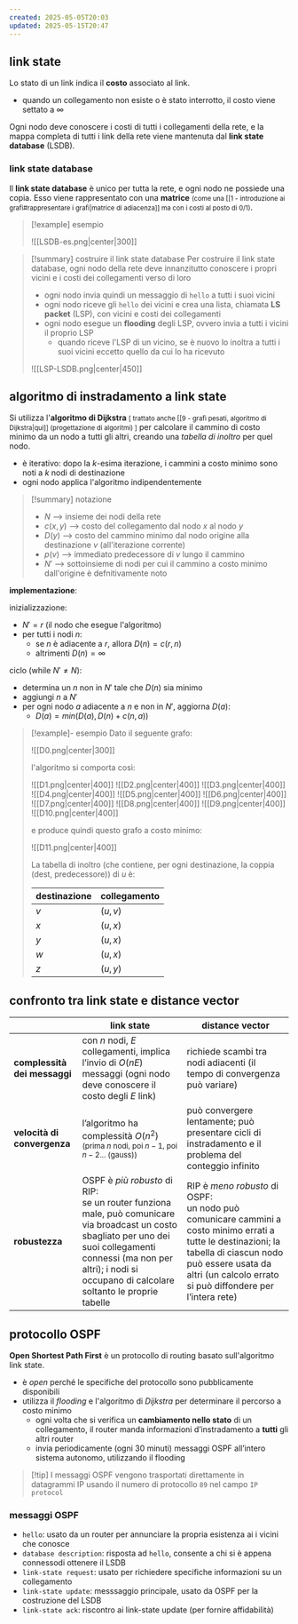 ```yaml
---
created: 2025-05-05T20:03
updated: 2025-05-15T20:47
---
```

## link state
Lo stato di un link indica il **costo** associato al link. 
- quando un collegamento non esiste o è stato interrotto, il costo viene settato a $\infty$
 
Ogni nodo deve conoscere i costi di tutti i collegamenti della rete, e la mappa completa di tutti i link della rete viene mantenuta dal **link state database** (LSDB).

### link state database
Il **link state database** è unico per tutta la rete, e ogni nodo ne possiede una copia. Esso viene rappresentato con una **matrice** <small>(come una [[1 - introduzione ai grafi#rappresentare i grafi|matrice di adiacenza]] ma con i costi al posto di 0/1)</small>.

>[!example] esempio 
>
>![[LSDB-es.png|center|300]]

>[!summary] costruire il link state database
> Per costruire il link state database, ogni nodo della rete deve innanzitutto conoscere i propri vicini e i costi dei collegamenti verso di loro
> - ogni nodo invia quindi un messaggio di `hello` a tutti i suoi vicini
> - ogni nodo riceve gli `hello` dei vicini e crea una lista, chiamata **LS packet** (LSP), con vicini e costi dei collegamenti 
> - ogni nodo esegue un **flooding** degli LSP, ovvero invia a tutti i vicini il proprio LSP
> 	- quando riceve l'LSP di un vicino, se è nuovo lo inoltra a tutti i suoi vicini eccetto quello da cui lo ha ricevuto
> 
> ![[LSP-LSDB.png|center|450]]


## algoritmo di instradamento a link state
Si utilizza l'**algoritmo di Dijkstra** <small>[ trattato anche [[9 - grafi pesati, algoritmo di Dijkstra|qui]] (progettazione di algoritmi) ]</small> per calcolare il cammino di costo minimo da un nodo a tutti gli altri, creando una *tabella di inoltro* per quel nodo.
- è iterativo: dopo la $k$-esima iterazione, i cammini a costo minimo sono noti a $k$ nodi di destinazione
- ogni nodo applica l'algoritmo indipendentemente

>[!summary] notazione
>- $N$ ⟶ insieme dei nodi della rete
>- $c(x,\,y)$ ⟶ costo del collegamento dal nodo $x$ al nodo $y$
>- $D(y)$ ⟶ costo del cammino minimo dal nodo origine alla destinazione $v$ (all'iterazione corrente)
>- $p(v)$ ⟶ immediato predecessore di $v$ lungo il cammino
>- $N'$ ⟶ sottoinsieme di nodi per cui il cammino a costo minimo dall'origine è defnitivamente noto

**implementazione**:

inizializzazione:
- $N' = {r}$ (il nodo che esegue l'algoritmo)
- per tutti i nodi $n$:
	- se $n$ è adiacente a $r$, allora $D(n) = c(r, n)$
	- altrimenti $D(n) = \infty$

ciclo (while $N'\neq N$):
- determina un $n$ non in $N'$ tale che $D(n)$ sia minimo
- aggiungi $n$ a $N'$
- per ogni nodo $a$ adiacente a $n$ e non in $N'$, aggiorna $D(a)$:
	- $D(a) = min(D(a), D(n) + c(n,a))$

>[!example]- esempio 
>Dato il seguente grafo:
>
>![[D0.png|center|300]]
>
>l'algoritmo si comporta così:
>
>![[D1.png|center|400]]
>![[D2.png|center|400]]
>![[D3.png|center|400]]
>![[D4.png|center|400]]
>![[D5.png|center|400]]
>![[D6.png|center|400]]
>![[D7.png|center|400]]
>![[D8.png|center|400]]
>![[D9.png|center|400]]
>![[D10.png|center|400]]
>
>e produce quindi questo grafo a costo minimo:
>
>![[D11.png|center|400]]
>
>La tabella di inoltro (che contiene, per ogni destinazione, la coppia $(\text{dest, predecessore})$) di $u$ è:
>
> | destinazione | collegamento |
> | ------------ | ------------ |
> | $v$          | $(u,v)$      |
> | $x$          | $(u,x)$      |
> | $y$          | $(u,x)$      |
> | $w$          | $(u,x)$      |
> | $z$          | $(u,y)$      |
> 

## confronto tra link state e distance vector


|                              | **link state**                                                                                                                                                                                                                     | **distance vector**                                                                                                                                                                                                         |
| ---------------------------- | ---------------------------------------------------------------------------------------------------------------------------------------------------------------------------------------------------------------------------------- | --------------------------------------------------------------------------------------------------------------------------------------------------------------------------------------------------------------------------- |
| **complessità dei messaggi** | con $n$ nodi, $E$ collegamenti, implica l’invio di $O(nE)$ messaggi (ogni nodo deve conoscere il costo degli $E$ link)                                                                                                             | richiede scambi tra nodi adiacenti (il tempo di convergenza può variare)                                                                                                                                                    |
| **velocità di convergenza**  | l’algoritmo ha complessità $O(n^2)$ <small>(prima $n$ nodi, poi $n-1$, poi $n-2$... (gauss))</small>                                                                                                                               | può convergere lentamente; può presentare cicli di instradamento e il problema del conteggio infinito                                                                                                                       |
| **robustezza**               | OSPF è *più robusto* di RIP:<br>se un router funziona male, può comunicare via broadcast un costo sbagliato per uno dei suoi collegamenti connessi (ma non per altri); i nodi si occupano di calcolare soltanto le proprie tabelle | RIP è *meno robusto* di OSPF:<br>un nodo può comunicare cammini a costo minimo errati a tutte le destinazioni; la tabella di ciascun nodo può essere usata da altri (un calcolo errato si può diffondere per l’intera rete) |
## protocollo OSPF
 **Open Shortest Path First** è un protocollo di routing basato sull'algoritmo link state.
 - è *open* perché le specifiche del protocollo sono pubblicamente disponibili
 - utilizza il *flooding* e l'algoritmo di *Dijkstra* per determinare il percorso a costo minimo
	 - ogni volta che si verifica un **cambiamento nello stato** di un collegamento, il router manda informazioni d’instradamento a **tutti** gli altri router
	 - invia periodicamente (ogni 30 minuti) messaggi OSPF all’intero sistema autonomo, utilizzando il flooding

>[!tip] I messaggi OSPF vengono trasportati direttamente in datagrammi IP usando il numero di protocollo `89` nel campo `IP protocol`

### messaggi OSPF
- `hello`: usato da un router per annunciare la propria esistenza ai i vicini che conosce
- `database description`: risposta ad `hello`, consente a chi si è appena connessodi ottenere il LSDB 
- `link-state request`: usato per richiedere specifiche informazioni su un collegamento
- `link-state update`: messsaggio principale, usato da OSPF per la costruzione del LSDB
- `link-state ack`: riscontro ai link-state update (per fornire affidabilità)